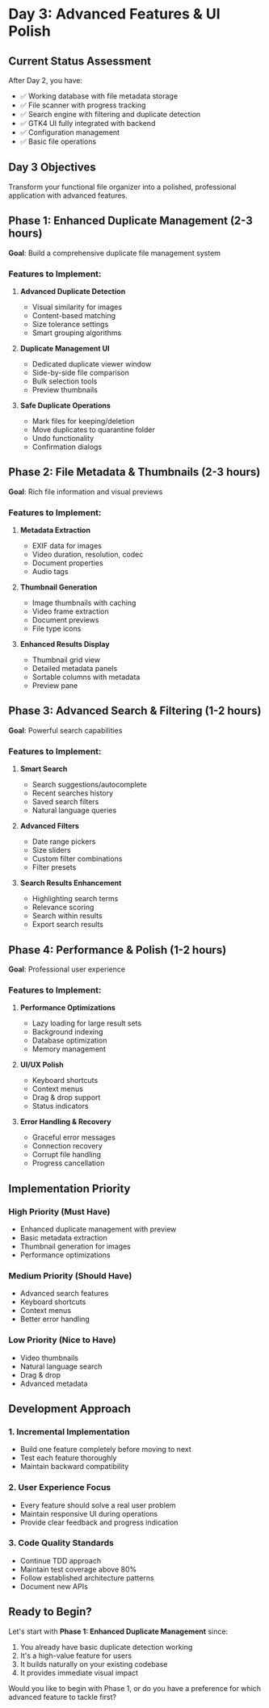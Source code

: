 # Day 3: Advanced Features & UI Polish

## Current Status Assessment
After Day 2, you have:
- ✅ Working database with file metadata storage
- ✅ File scanner with progress tracking
- ✅ Search engine with filtering and duplicate detection
- ✅ GTK4 UI fully integrated with backend
- ✅ Configuration management
- ✅ Basic file operations

## Day 3 Objectives
Transform your functional file organizer into a polished, professional application with advanced features.

## Phase 1: Enhanced Duplicate Management (2-3 hours)
**Goal**: Build a comprehensive duplicate file management system

### Features to Implement:
1. **Advanced Duplicate Detection**
   - Visual similarity for images
   - Content-based matching
   - Size tolerance settings
   - Smart grouping algorithms

2. **Duplicate Management UI**
   - Dedicated duplicate viewer window
   - Side-by-side file comparison
   - Bulk selection tools
   - Preview thumbnails

3. **Safe Duplicate Operations**
   - Mark files for keeping/deletion
   - Move duplicates to quarantine folder
   - Undo functionality
   - Confirmation dialogs

## Phase 2: File Metadata & Thumbnails (2-3 hours)
**Goal**: Rich file information and visual previews

### Features to Implement:
1. **Metadata Extraction**
   - EXIF data for images
   - Video duration, resolution, codec
   - Document properties
   - Audio tags

2. **Thumbnail Generation**
   - Image thumbnails with caching
   - Video frame extraction
   - Document previews
   - File type icons

3. **Enhanced Results Display**
   - Thumbnail grid view
   - Detailed metadata panels
   - Sortable columns with metadata
   - Preview pane

## Phase 3: Advanced Search & Filtering (1-2 hours)
**Goal**: Powerful search capabilities

### Features to Implement:
1. **Smart Search**
   - Search suggestions/autocomplete
   - Recent searches history
   - Saved search filters
   - Natural language queries

2. **Advanced Filters**
   - Date range pickers
   - Size sliders
   - Custom filter combinations
   - Filter presets

3. **Search Results Enhancement**
   - Highlighting search terms
   - Relevance scoring
   - Search within results
   - Export search results

## Phase 4: Performance & Polish (1-2 hours)
**Goal**: Professional user experience

### Features to Implement:
1. **Performance Optimizations**
   - Lazy loading for large result sets
   - Background indexing
   - Database optimization
   - Memory management

2. **UI/UX Polish**
   - Keyboard shortcuts
   - Context menus
   - Drag & drop support
   - Status indicators

3. **Error Handling & Recovery**
   - Graceful error messages
   - Connection recovery
   - Corrupt file handling
   - Progress cancellation

## Implementation Priority

### High Priority (Must Have)
- Enhanced duplicate management with preview
- Basic metadata extraction
- Thumbnail generation for images
- Performance optimizations

### Medium Priority (Should Have)
- Advanced search features
- Keyboard shortcuts
- Context menus
- Better error handling

### Low Priority (Nice to Have)
- Video thumbnails
- Natural language search
- Drag & drop
- Advanced metadata

## Development Approach

### 1. Incremental Implementation
- Build one feature completely before moving to next
- Test each feature thoroughly
- Maintain backward compatibility

### 2. User Experience Focus
- Every feature should solve a real user problem
- Maintain responsive UI during operations
- Provide clear feedback and progress indication

### 3. Code Quality Standards
- Continue TDD approach
- Maintain test coverage above 80%
- Follow established architecture patterns
- Document new APIs

## Ready to Begin?

Let's start with **Phase 1: Enhanced Duplicate Management** since:
1. You already have basic duplicate detection working
2. It's a high-value feature for users
3. It builds naturally on your existing codebase
4. It provides immediate visual impact

Would you like to begin with Phase 1, or do you have a preference for which advanced feature to tackle first?
